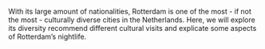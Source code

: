 With its large amount of nationalities, Rotterdam is one of the most - if not the most - culturally diverse cities in the Netherlands. Here, we will explore its diversity recommend different cultural visits and explicate some aspects of Rotterdam’s nightlife.